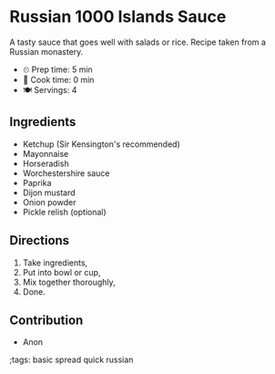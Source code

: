 # Russian 1000 Islands Sauce

A tasty sauce that goes well with salads or rice. Recipe taken from a Russian
monastery.

- ⏲ Prep time: 5 min
- 🍳 Cook time: 0 min
- 🍽 Servings: 4

## Ingredients

- Ketchup (Sir Kensington's recommended)
- Mayonnaise
- Horseradish
- Worchestershire sauce
- Paprika
- Dijon mustard
- Onion powder
- Pickle relish (optional)

## Directions

1. Take ingredients,
2. Put into bowl or cup,
3. Mix together thoroughly,
4. Done.

## Contribution

- Anon

;tags: basic spread quick russian
